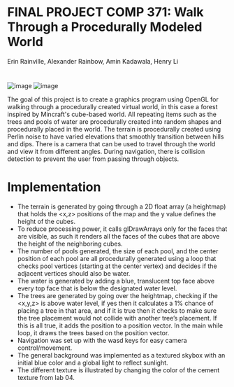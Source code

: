 # FINAL PROJECT COMP 371: Walk Through a Procedurally Modeled World

Erin Rainville, Alexander Rainbow, Amin Kadawala, Henry Li
#
![image](https://github.com/user-attachments/assets/1a788e74-01d8-4f41-880c-47c8eb18b89a)
![image](https://github.com/user-attachments/assets/660ce6b1-ede7-41bd-bdfd-3e947e6c0ae6)

The goal of this project is to create a graphics program using OpenGL for
walking through a procedurally created virtual world, in this case a forest inspired by Mincraft's cube-based world. All repeating
items such as the trees and pools of water are procedurally created into random shapes and procedurally placed in the world. The terrain is procedurally
created using Perlin noise to have varied elevations that smoothly transition between hills and dips. There is a camera that can
be used to travel through the world and view it from different angles. During navigation,
there is collision detection to prevent the user from passing through objects. 

# Implementation
* The terrain is generated by going through a 2D float array (a heightmap) that holds the <x,z> positions of the map and the y value defines the height of the cubes.
* To reduce processing power, it calls glDrawArrays only for the faces that are visible, as such it renders all the faces of the cubes that are above the height of the neighboring cubes.
* The number of pools generated, the size of each pool, and the center position of each pool are all procedurally generated using a loop that checks pool vertices (starting at the center vertex) and decides if the adjacent vertices should also be water.
* The water is generated by adding a blue, translucent top face above every top face that is below the designated water level.
* The trees are generated by going over the heightmap, checking if the <x,y,z> is above water level, if yes then it calculates a 1% chance of placing a tree in that area, and if it is true then it checks to make sure the tree placement would not collide with another tree’s placement. If this is all true, it adds the position to a position vector. In the main while loop, it draws the trees based on the position vector.
* Navigation was set up with the wasd keys for easy camera control/movement.
* The general background was implemented as a textured skybox with an initial blue color and a global light to reflect sunlight.
* The different texture is illustrated by changing the color of the cement texture from lab 04.




